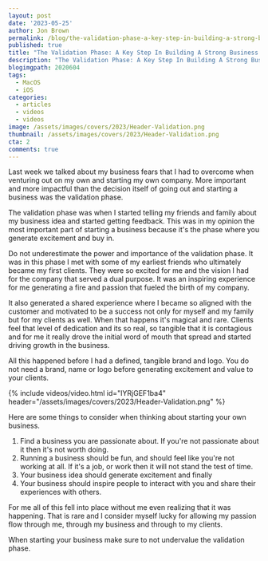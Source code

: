 ```yaml
---
layout: post
date: '2023-05-25'
author: Jon Brown
permalink: /blog/the-validation-phase-a-key-step-in-building-a-strong-business/
published: true
title: "The Validation Phase: A Key Step In Building A Strong Business Foundation"
description: "The Validation Phase: A Key Step In Building A Strong Business Foundation"
blogimgpath: 2020604
tags:
  - MacOS
  - iOS
categories:
  - articles
  - videos
  - videos
image: /assets/images/covers/2023/Header-Validation.png
thumbnail: /assets/images/covers/2023/Header-Validation.png
cta: 2
comments: true
---
```

Last week we talked about my business fears that I had to overcome when venturing out on my own and starting my own company. More important and more impactful than the decision itself of going out and starting a business was the validation phase. 

The validation phase was when I started telling my friends and family about my business idea and started getting feedback. This was in my opinion the most important part of starting a business because it's the phase where you generate excitement and buy in. 

Do not underestimate the power and importance of the validation phase. It was in this phase I met with some of my earliest friends who ultimately became my first clients. They were so excited for me and the vision I had for the company that served a dual purpose. It was an inspiring experience for me generating a fire and passion that fueled the birth of my company. 


It also generated a shared experience where I became so aligned with the customer and motivated to be a success not only for myself and my family but for my clients as well. When that happens it's magical and rare. Clients feel that level of dedication and its so real, so tangible that it is contagious and for me it really drove the initial word of mouth that spread and started driving growth in the business. 

All this happened before I had a defined, tangible brand and logo. You do not need a brand, name or logo before generating excitement and value to your clients. 

{% include videos/video.html id="IYRjGEF1ba4" header="/assets/images/covers/2023/Header-Validation.png" %}

Here are some things to consider when thinking about starting your own business. 

1. Find a business you are passionate about. If you're not passionate about it then it's not worth doing. 
2. Running a business should be fun, and should feel like you're not working at all. If it's a job, or work then it will not stand the test of time. 
3. Your business idea should generate excitement and finally
4. Your business should inspire people to interact with you and share their experiences with others. 

For me all of this fell into place without me even realizing that it was happening. That is rare and I consider myself lucky for allowing my passion flow through me, through my business and through to my clients. 

When starting your business make sure to not undervalue the validation phase. 